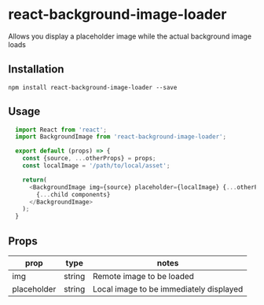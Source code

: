 # react-background-image-loader
Allows you display a placeholder image while the actual background image loads

## Installation
`npm install react-background-image-loader --save`

## Usage
```javascript
  import React from 'react';
  import BackgroundImage from 'react-background-image-loader';

  export default (props) => {
    const {source, ...otherProps} = props;
    const localImage = '/path/to/local/asset';

    return(
      <BackgroundImage img={source} placeholder={localImage} {...otherProps}>
        {...child components}
      </BackgroundImage>
    );
  }
```

## Props
prop        | type   | notes
------------|--------|-----------------------------------------
img         | string | Remote image to be loaded
placeholder | string | Local image to be immediately displayed